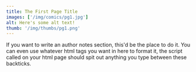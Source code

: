 ```yaml
---
title: The First Page Title
images: ['/img/comics/pg1.jpg']
alt: Here's some alt text!
thumb: '/img/thumbs/pg1.png'
---
```

If you want to write an author notes section, this'd be the place to do it. You can even use whatever html tags you want in here to format it, the script called on your html page should spit out anything you type between these backticks.